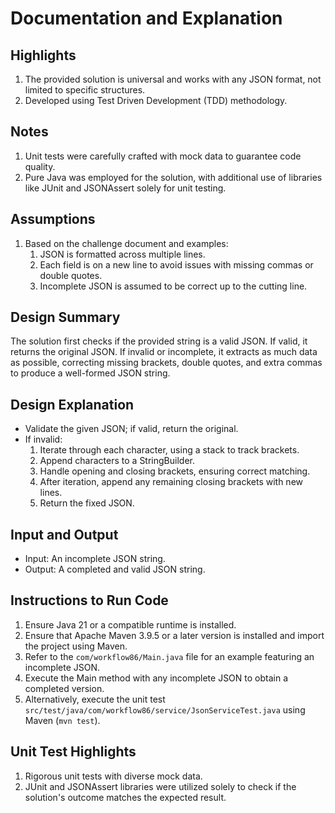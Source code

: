 # Documentation and Explanation

## Highlights
1. The provided solution is universal and works with any JSON format, not limited to specific structures.
2. Developed using Test Driven Development (TDD) methodology.

## Notes
1. Unit tests were carefully crafted with mock data to guarantee code quality.
2. Pure Java was employed for the solution, with additional use of libraries like JUnit and JSONAssert solely for unit testing.

## Assumptions
1. Based on the challenge document and examples:
    1. JSON is formatted across multiple lines.
    2. Each field is on a new line to avoid issues with missing commas or double quotes.
    3. Incomplete JSON is assumed to be correct up to the cutting line.

## Design Summary

The solution first checks if the provided string is a valid JSON. If valid, it returns the original JSON. If invalid or incomplete, it extracts as much data as possible, correcting missing brackets, double quotes, and extra commas to produce a well-formed JSON string.

## Design Explanation

* Validate the given JSON; if valid, return the original.
* If invalid:
    1. Iterate through each character, using a stack to track brackets.
    2. Append characters to a StringBuilder.
    3. Handle opening and closing brackets, ensuring correct matching.
    4. After iteration, append any remaining closing brackets with new lines.
    5. Return the fixed JSON.

## Input and Output

* Input: An incomplete JSON string. 
* Output: A completed and valid JSON string.


## Instructions to Run Code
1. Ensure Java 21 or a compatible runtime is installed.
2. Ensure that Apache Maven 3.9.5 or a later version is installed and import the project using Maven.
3. Refer to the `com/workflow86/Main.java` file for an example featuring an incomplete JSON.
4. Execute the Main method with any incomplete JSON to obtain a completed version.
5. Alternatively, execute the unit test `src/test/java/com/workflow86/service/JsonServiceTest.java` using Maven (`mvn test`).

## Unit Test Highlights
1. Rigorous unit tests with diverse mock data.
2. JUnit and JSONAssert libraries were utilized solely to check if the solution's outcome matches the expected result.